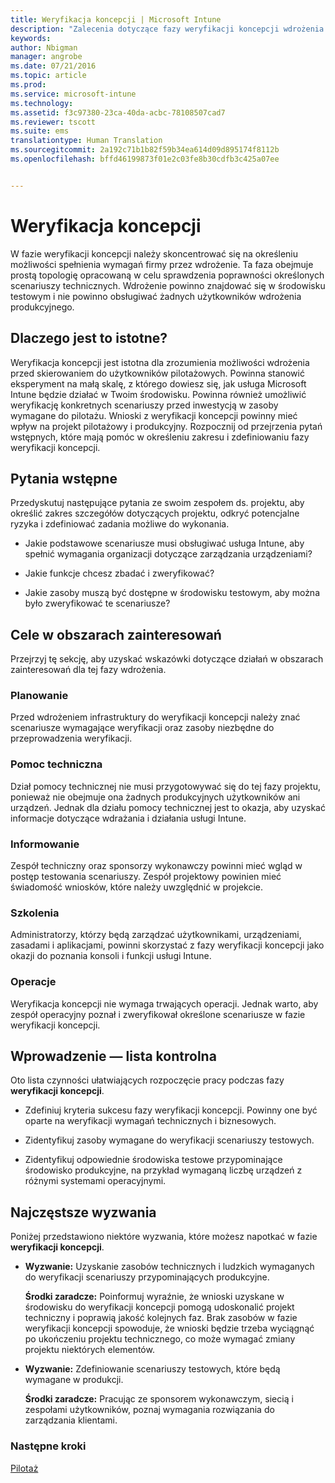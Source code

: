```yaml
---
title: Weryfikacja koncepcji | Microsoft Intune
description: "Zalecenia dotyczące fazy weryfikacji koncepcji wdrożenia usługi Intune."
keywords: 
author: Nbigman
manager: angrobe
ms.date: 07/21/2016
ms.topic: article
ms.prod: 
ms.service: microsoft-intune
ms.technology: 
ms.assetid: f3c97380-23ca-40da-acbc-78108507cad7
ms.reviewer: tscott
ms.suite: ems
translationtype: Human Translation
ms.sourcegitcommit: 2a192c71b1b82f59b34ea614d09d895174f8112b
ms.openlocfilehash: bffd46199873f01e2c03fe8b30cdfb3c425a07ee


---
```


# Weryfikacja koncepcji
W fazie weryfikacji koncepcji należy skoncentrować się na określeniu możliwości spełnienia wymagań firmy przez wdrożenie. Ta faza obejmuje prostą topologię opracowaną w celu sprawdzenia poprawności określonych scenariuszy technicznych.  Wdrożenie powinno znajdować się w środowisku testowym i nie powinno obsługiwać żadnych użytkowników wdrożenia produkcyjnego.

## Dlaczego jest to istotne?
Weryfikacja koncepcji jest istotna dla zrozumienia możliwości wdrożenia przed skierowaniem do użytkowników pilotażowych. Powinna stanowić eksperyment na małą skalę, z którego dowiesz się, jak usługa Microsoft Intune będzie działać w Twoim środowisku. Powinna również umożliwić weryfikację konkretnych scenariuszy przed inwestycją w zasoby wymagane do pilotażu. Wnioski z weryfikacji koncepcji powinny mieć wpływ na projekt pilotażowy i produkcyjny.
Rozpocznij od przejrzenia pytań wstępnych, które mają pomóc w określeniu zakresu i zdefiniowaniu fazy weryfikacji koncepcji.

## Pytania wstępne
Przedyskutuj następujące pytania ze swoim zespołem ds. projektu, aby określić zakres szczegółów dotyczących projektu, odkryć potencjalne ryzyka i zdefiniować zadania możliwe do wykonania.

-   Jakie podstawowe scenariusze musi obsługiwać usługa Intune, aby spełnić wymagania organizacji dotyczące zarządzania urządzeniami?

-   Jakie funkcje chcesz zbadać i zweryfikować?

-   Jakie zasoby muszą być dostępne w środowisku testowym, aby można było zweryfikować te scenariusze?

## Cele w obszarach zainteresowań
Przejrzyj tę sekcję, aby uzyskać wskazówki dotyczące działań w obszarach zainteresowań dla tej fazy wdrożenia.

### Planowanie
Przed wdrożeniem infrastruktury do weryfikacji koncepcji należy znać scenariusze wymagające weryfikacji oraz zasoby niezbędne do przeprowadzenia weryfikacji.

### Pomoc techniczna
Dział pomocy technicznej nie musi przygotowywać się do tej fazy projektu, ponieważ nie obejmuje ona żadnych produkcyjnych użytkowników ani urządzeń. Jednak dla działu pomocy technicznej jest to okazja, aby uzyskać informacje dotyczące wdrażania i działania usługi Intune.

### Informowanie
Zespół techniczny oraz sponsorzy wykonawczy powinni mieć wgląd w postęp testowania scenariuszy. Zespół projektowy powinien mieć świadomość wniosków, które należy uwzględnić w projekcie.

### Szkolenia
Administratorzy, którzy będą zarządzać użytkownikami, urządzeniami, zasadami i aplikacjami, powinni skorzystać z fazy weryfikacji koncepcji jako okazji do poznania konsoli i funkcji usługi Intune.

### Operacje
Weryfikacja koncepcji nie wymaga trwających operacji. Jednak warto, aby zespół operacyjny poznał i zweryfikował określone scenariusze w fazie weryfikacji koncepcji.

## Wprowadzenie — lista kontrolna
Oto lista czynności ułatwiających rozpoczęcie pracy podczas fazy **weryfikacji koncepcji**.

-   Zdefiniuj kryteria sukcesu fazy weryfikacji koncepcji. Powinny one być oparte na weryfikacji wymagań technicznych i biznesowych.

-   Zidentyfikuj zasoby wymagane do weryfikacji scenariuszy testowych.

-   Zidentyfikuj odpowiednie środowiska testowe przypominające środowisko produkcyjne, na przykład wymaganą liczbę urządzeń z różnymi systemami operacyjnymi.

## Najczęstsze wyzwania
Poniżej przedstawiono niektóre wyzwania, które możesz napotkać w fazie **weryfikacji koncepcji**.

-   **Wyzwanie:** Uzyskanie zasobów technicznych i ludzkich wymaganych do weryfikacji scenariuszy przypominających produkcyjne.

    **Środki zaradcze:** Poinformuj wyraźnie, że wnioski uzyskane w środowisku do weryfikacji koncepcji pomogą udoskonalić projekt techniczny i poprawią jakość kolejnych faz. Brak zasobów w fazie weryfikacji koncepcji spowoduje, że wnioski będzie trzeba wyciągnąć po ukończeniu projektu technicznego, co może wymagać zmiany projektu niektórych elementów.

-   **Wyzwanie:** Zdefiniowanie scenariuszy testowych, które będą wymagane w produkcji.

    **Środki zaradcze:** Pracując ze sponsorem wykonawczym, siecią i zespołami użytkowników, poznaj wymagania rozwiązania do zarządzania klientami.

### Następne kroki
[Pilotaż](pilot.md)



<!--HONumber=Jul16_HO4-->


